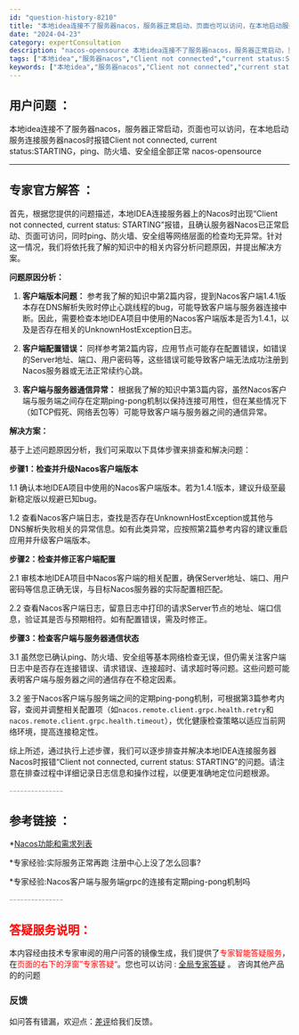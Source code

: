 ```yaml
---
id: "question-history-8210"
title: "本地idea连接不了服务器nacos，服务器正常启动，页面也可以访问，在本地启动服务连接服务器nacos时报错Client not connected, current status:STARTING，ping、防火墙、安全组全部正常 nacos-opensource"
date: "2024-04-23"
category: expertConsultation
description: "nacos-opensource 本地idea连接不了服务器nacos，服务器正常启动，页面也可以访问，在本地启动服务连接服务器nacos时报错Client not connected, current status:STARTING，ping、防火墙、安全组全部正常"
tags: ["本地idea","服务器nacos","Client not connected","current status:STARTING","ping","防火墙","安全组"]
keywords: ["本地idea","服务器nacos","Client not connected","current status:STARTING","ping","防火墙","安全组"]
---
```


## 用户问题 ： 
 本地idea连接不了服务器nacos，服务器正常启动，页面也可以访问，在本地启动服务连接服务器nacos时报错Client not connected, current status:STARTING，ping、防火墙、安全组全部正常 nacos-opensource 

---------------
## 专家官方解答 ：

首先，根据您提供的问题描述，本地IDEA连接服务器上的Nacos时出现“Client not connected, current status: STARTING”报错，且确认服务器Nacos已正常启动、页面可访问，同时ping、防火墙、安全组等网络层面的检查均无异常。针对这一情况，我们将依托我了解的知识中的相关内容分析问题原因，并提出解决方案。

**问题原因分析：**

1. **客户端版本问题：** 参考我了解的知识中第2篇内容，提到Nacos客户端1.4.1版本存在DNS解析失败时停止心跳线程的bug，可能导致客户端与服务器连接中断。因此，需要检查本地IDEA项目中使用的Nacos客户端版本是否为1.4.1，以及是否存在相关的UnknownHostException日志。

2. **客户端配置错误：** 同样参考第2篇内容，应用节点可能存在配置错误，如错误的Server地址、端口、用户密码等，这些错误可能导致客户端无法成功注册到Nacos服务器或无法正常续约心跳。

3. **客户端与服务器通信异常：** 根据我了解的知识中第3篇内容，虽然Nacos客户端与服务端之间存在定期ping-pong机制以保持连接可用性，但在某些情况下（如TCP假死、网络丢包等）可能导致客户端与服务器之间的通信异常。

**解决方案：**

基于上述问题原因分析，我们可采取以下具体步骤来排查和解决问题：

**步骤1：检查并升级Nacos客户端版本**

1.1 确认本地IDEA项目中使用的Nacos客户端版本。若为1.4.1版本，建议升级至最新稳定版以规避已知bug。

1.2 查看Nacos客户端日志，查找是否存在UnknownHostException或其他与DNS解析失败相关的异常信息。如有此类异常，应按照第2篇参考内容的建议重启应用并升级客户端版本。

**步骤2：检查并修正客户端配置**

2.1 审核本地IDEA项目中Nacos客户端的相关配置，确保Server地址、端口、用户密码等信息正确无误，与目标Nacos服务器的实际配置相匹配。

2.2 查看Nacos客户端日志，留意日志中打印的请求Server节点的地址、端口信息，验证其是否与预期相符。如有配置错误，需及时修正。

**步骤3：检查客户端与服务器通信状态**

3.1 虽然您已确认ping、防火墙、安全组等基本网络检查无误，但仍需关注客户端日志中是否存在连接错误、请求错误、连接超时、请求超时等问题。这些问题可能表明客户端与服务器之间的通信存在不稳定因素。

3.2 鉴于Nacos客户端与服务端之间的定期ping-pong机制，可根据第3篇参考内容，查阅并调整相关配置项（如`nacos.remote.client.grpc.health.retry`和`nacos.remote.client.grpc.health.timeout`），优化健康检查策略以适应当前网络环境，提高连接稳定性。

综上所述，通过执行上述步骤，我们可以逐步排查并解决本地IDEA连接服务器Nacos时报错“Client not connected, current status: STARTING”的问题。请注意在排查过程中详细记录日志信息和操作过程，以便更准确地定位问题根源。


<font color="#949494">---------------</font> 


## 参考链接 ：

*[Nacos功能和需求列表](https://nacos.io/docs/latest/archive/feature-list)
 
 *专家经验:实际服务正常再跑 注册中心上没了怎么回事? 
 
 *专家经验:Nacos客户端与服务端grpc的连接有定期ping-pong机制吗 


 <font color="#949494">---------------</font> 
 


## <font color="#FF0000">答疑服务说明：</font> 

本内容经由技术专家审阅的用户问答的镜像生成，我们提供了<font color="#FF0000">专家智能答疑服务</font>，在<font color="#FF0000">页面的右下的浮窗”专家答疑“</font>。您也可以访问 : [全局专家答疑](https://opensource.alibaba.com/chatBot) 。 咨询其他产品的的问题

### 反馈
如问答有错漏，欢迎点：[差评](https://ai.nacos.io/user/feedbackByEnhancerGradePOJOID?enhancerGradePOJOId=11530)给我们反馈。

